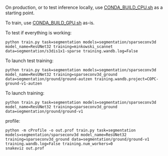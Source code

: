 On production, or to test inference locally, use [CONDA_BUILD_CPU.sh](rockrobotics/utils/CONDA_BUILD_CPU.sh) as a starting point.

To train, use [CONDA_BUILD_GPU.sh](rockrobotics/utils/CONDA_BUILD_GPU.sh) as-is.

To test if everything is working:

```
python train.py task=segmentation models=segmentation/sparseconv3d model_name=ResUNet32 training=minkowski_scannet data=segmentation/s3dis1x1-sparse training.wandb.log=False
```

To launch test training:

```
python train.py task=segmentation models=segmentation/sparseconv3d model_name=ResUNet32 training=sparseconv3d_ground data=segmentation/ground/ground-autzen training.wandb.project=COPC-ground-v1-autzen
```

To launch training:

```
python train.py task=segmentation models=segmentation/sparseconv3d model_name=ResUNet32 training=sparseconv3d_ground data=segmentation/ground/ground-v1
```

profile:

```
python -m cProfile -o out.prof train.py task=segmentation models=segmentation/sparseconv3d model_name=ResUNet32 training=sparseconv3d_ground data=segmentation/ground/ground-v1 training.wandb.log=False training.num_workers=0
snakeviz out.prof
```
